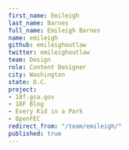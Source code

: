 ```yaml
---
first_name: Emileigh
last_name: Barnes
full_name: Emileigh Barnes
name: emileigh
github: emileighoutlaw
twitter: emileighoutlaw
team: Design
role: Content Designer
city: Washington
state: D.C.
project:
- 18f.gsa.gov
- 18F Blog
- Every Kid in a Park
- OpenFEC
redirect_from: "/team/emileigh/"
published: true
---
```


